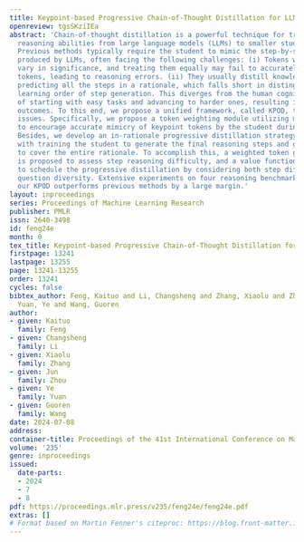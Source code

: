 ```yaml
---
title: Keypoint-based Progressive Chain-of-Thought Distillation for LLMs
openreview: tgsSKziIEa
abstract: 'Chain-of-thought distillation is a powerful technique for transferring
  reasoning abilities from large language models (LLMs) to smaller student models.
  Previous methods typically require the student to mimic the step-by-step rationale
  produced by LLMs, often facing the following challenges: (i) Tokens within a rationale
  vary in significance, and treating them equally may fail to accurately mimic keypoint
  tokens, leading to reasoning errors. (ii) They usually distill knowledge by consistently
  predicting all the steps in a rationale, which falls short in distinguishing the
  learning order of step generation. This diverges from the human cognitive progression
  of starting with easy tasks and advancing to harder ones, resulting in sub-optimal
  outcomes. To this end, we propose a unified framework, called KPOD, to address these
  issues. Specifically, we propose a token weighting module utilizing mask learning
  to encourage accurate mimicry of keypoint tokens by the student during distillation.
  Besides, we develop an in-rationale progressive distillation strategy, starting
  with training the student to generate the final reasoning steps and gradually extending
  to cover the entire rationale. To accomplish this, a weighted token generation loss
  is proposed to assess step reasoning difficulty, and a value function is devised
  to schedule the progressive distillation by considering both step difficulty and
  question diversity. Extensive experiments on four reasoning benchmarks illustrate
  our KPOD outperforms previous methods by a large margin.'
layout: inproceedings
series: Proceedings of Machine Learning Research
publisher: PMLR
issn: 2640-3498
id: feng24e
month: 0
tex_title: Keypoint-based Progressive Chain-of-Thought Distillation for {LLM}s
firstpage: 13241
lastpage: 13255
page: 13241-13255
order: 13241
cycles: false
bibtex_author: Feng, Kaituo and Li, Changsheng and Zhang, Xiaolu and Zhou, Jun and
  Yuan, Ye and Wang, Guoren
author:
- given: Kaituo
  family: Feng
- given: Changsheng
  family: Li
- given: Xiaolu
  family: Zhang
- given: Jun
  family: Zhou
- given: Ye
  family: Yuan
- given: Guoren
  family: Wang
date: 2024-07-08
address:
container-title: Proceedings of the 41st International Conference on Machine Learning
volume: '235'
genre: inproceedings
issued:
  date-parts:
  - 2024
  - 7
  - 8
pdf: https://proceedings.mlr.press/v235/feng24e/feng24e.pdf
extras: []
# Format based on Martin Fenner's citeproc: https://blog.front-matter.io/posts/citeproc-yaml-for-bibliographies/
---
```

